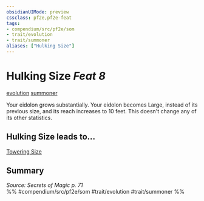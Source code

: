 ```yaml
---
obsidianUIMode: preview
cssclass: pf2e,pf2e-feat
tags:
- compendium/src/pf2e/som
- trait/evolution
- trait/summoner
aliases: ["Hulking Size"]
---
```

# Hulking Size  *Feat 8*  
[evolution](/rules/traits/evolution-som.md)  [summoner](/rules/traits/summoner-som.md)  


Your eidolon grows substantially. Your eidolon becomes Large, instead of its previous size, and its reach increases to 10 feet. This doesn't change any of its other statistics.

## Hulking Size leads to...

[Towering Size](/compendium/feats/towering-size-som.md)

## Summary

*Source: Secrets of Magic p. 71*  
%% #compendium/src/pf2e/som #trait/evolution #trait/summoner %%